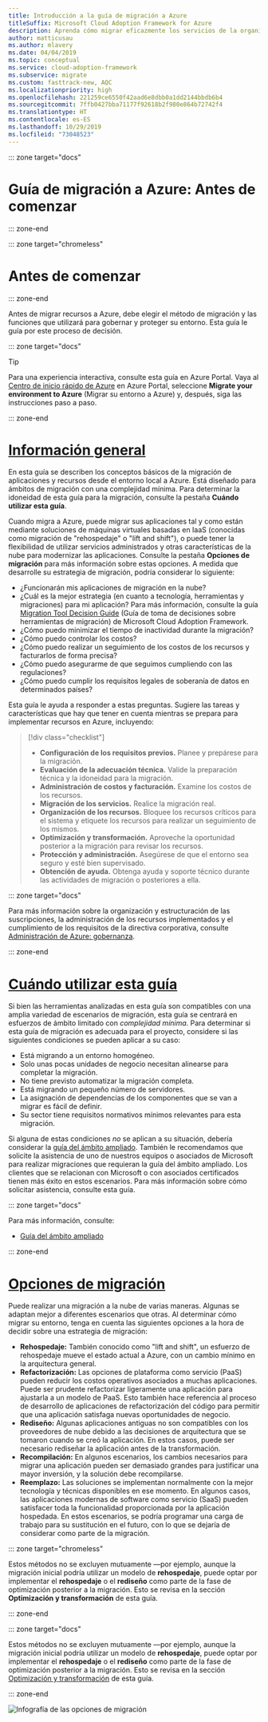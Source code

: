 ```yaml
---
title: Introducción a la guía de migración a Azure
titleSuffix: Microsoft Cloud Adoption Framework for Azure
description: Aprenda cómo migrar eficazmente los servicios de la organización a Azure con una guía paso a paso.
author: matticusau
ms.author: mlavery
ms.date: 04/04/2019
ms.topic: conceptual
ms.service: cloud-adoption-framework
ms.subservice: migrate
ms.custom: fasttrack-new, AQC
ms.localizationpriority: high
ms.openlocfilehash: 221259ce6550f42aad6e8dbb0a1dd2144bbdb6b4
ms.sourcegitcommit: 7ffb0427bba71177f92618b2f980e864b72742f4
ms.translationtype: HT
ms.contentlocale: es-ES
ms.lasthandoff: 10/29/2019
ms.locfileid: "73048523"
---
```

::: zone target="docs"

# <a name="azure-migration-guide-before-you-start"></a>Guía de migración a Azure: Antes de comenzar

::: zone-end

::: zone target="chromeless"

# <a name="before-you-start"></a>Antes de comenzar

::: zone-end

Antes de migrar recursos a Azure, debe elegir el método de migración y las funciones que utilizará para gobernar y proteger su entorno. Esta guía le guía por este proceso de decisión.

::: zone target="docs"

> [!TIP]
> Para una experiencia interactiva, consulte esta guía en Azure Portal. Vaya al [Centro de inicio rápido de Azure](https://portal.azure.com/?feature.quickstart=true#blade/Microsoft_Azure_Resources/QuickstartCenterBlade) en Azure Portal, seleccione **Migrate your environment to Azure** (Migrar su entorno a Azure) y, después, siga las instrucciones paso a paso.

::: zone-end

# <a name="overviewtaboverview"></a>[Información general](#tab/Overview)

En esta guía se describen los conceptos básicos de la migración de aplicaciones y recursos desde el entorno local a Azure. Está diseñado para ámbitos de migración con una complejidad mínima. Para determinar la idoneidad de esta guía para la migración, consulte la pestaña **Cuándo utilizar esta guía**.

Cuando migra a Azure, puede migrar sus aplicaciones tal y como están mediante soluciones de máquinas virtuales basadas en IaaS (conocidas como migración de "rehospedaje" o "lift and shift"), o puede tener la flexibilidad de utilizar servicios administrados y otras características de la nube para modernizar las aplicaciones. Consulte la pestaña **Opciones de migración** para más información sobre estas opciones. A medida que desarrolle su estrategia de migración, podría considerar lo siguiente:

- ¿Funcionarán mis aplicaciones de migración en la nube?
- ¿Cuál es la mejor estrategia (en cuanto a tecnología, herramientas y migraciones) para mi aplicación? Para más información, consulte la guía [Migration Tool Decision Guide](../../decision-guides/migrate-decision-guide/index.md) (Guía de toma de decisiones sobre herramientas de migración) de Microsoft Cloud Adoption Framework.
- ¿Cómo puedo minimizar el tiempo de inactividad durante la migración?
- ¿Cómo puedo controlar los costos?
- ¿Cómo puedo realizar un seguimiento de los costos de los recursos y facturarlos de forma precisa?
- ¿Cómo puedo asegurarme de que seguimos cumpliendo con las regulaciones?
- ¿Cómo puedo cumplir los requisitos legales de soberanía de datos en determinados países?

Esta guía le ayuda a responder a estas preguntas. Sugiere las tareas y características que hay que tener en cuenta mientras se prepara para implementar recursos en Azure, incluyendo:

> [!div class="checklist"]
>
> - **Configuración de los requisitos previos.** Planee y prepárese para la migración.
> - **Evaluación de la adecuación técnica.** Valide la preparación técnica y la idoneidad para la migración.
> - **Administración de costos y facturación.** Examine los costos de los recursos.
> - **Migración de los servicios.** Realice la migración real.
> - **Organización de los recursos.** Bloquee los recursos críticos para el sistema y etiquete los recursos para realizar un seguimiento de los mismos.
> - **Optimización y transformación.** Aproveche la oportunidad posterior a la migración para revisar los recursos.
> - **Protección y administración.** Asegúrese de que el entorno sea seguro y esté bien supervisado.
> - **Obtención de ayuda.** Obtenga ayuda y soporte técnico durante las actividades de migración o posteriores a ella.

::: zone target="docs"

Para más información sobre la organización y estructuración de las suscripciones, la administración de los recursos implementados y el cumplimiento de los requisitos de la directiva corporativa, consulte [Administración de Azure: gobernanza](https://docs.microsoft.com/azure/security/governance-in-azure).

::: zone-end

# <a name="when-to-use-this-guidetabwhentousethisguide"></a>[Cuándo utilizar esta guía](#tab/WhenToUseThisGuide)

Si bien las herramientas analizadas en esta guía son compatibles con una amplia variedad de escenarios de migración, esta guía se centrará en esfuerzos de ámbito limitado con _complejidad mínima_. Para determinar si esta guía de migración es adecuada para el proyecto, considere si las siguientes condiciones se pueden aplicar a su caso:

- Está migrando a un entorno homogéneo.
- Solo unas pocas unidades de negocio necesitan alinearse para completar la migración.
- No tiene previsto automatizar la migración completa.
- Está migrando un pequeño número de servidores.
- La asignación de dependencias de los componentes que se van a migrar es fácil de definir.
- Su sector tiene requisitos normativos mínimos relevantes para esta migración.

Si alguna de estas condiciones _no_ se aplican a su situación, debería considerar la [guía del ámbito ampliado](../expanded-scope/index.md). También le recomendamos que solicite la asistencia de uno de nuestros equipos o asociados de Microsoft para realizar migraciones que requieran la guía del ámbito ampliado. Los clientes que se relacionan con Microsoft o con asociados certificados tienen más éxito en estos escenarios. Para más información sobre cómo solicitar asistencia, consulte esta guía.

<!-- markdownlint-enable MD033 -->

::: zone target="docs"

Para más información, consulte:

- [Guía del ámbito ampliado](../expanded-scope/index.md)

::: zone-end

# <a name="migration-optionstabmigrationoptions"></a>[Opciones de migración](#tab/MigrationOptions)

Puede realizar una migración a la nube de varias maneras. Algunas se adaptan mejor a diferentes escenarios que otras. Al determinar cómo migrar su entorno, tenga en cuenta las siguientes opciones a la hora de decidir sobre una estrategia de migración:

- **Rehospedaje:** También conocido como "lift and shift", un esfuerzo de rehospedaje mueve el estado actual a Azure, con un cambio mínimo en la arquitectura general.
- **Refactorización:** Las opciones de plataforma como servicio (PaaS) pueden reducir los costos operativos asociados a muchas aplicaciones. Puede ser prudente refactorizar ligeramente una aplicación para ajustarla a un modelo de PaaS. Esto también hace referencia al proceso de desarrollo de aplicaciones de refactorización del código para permitir que una aplicación satisfaga nuevas oportunidades de negocio.
- **Rediseño:** Algunas aplicaciones antiguas no son compatibles con los proveedores de nube debido a las decisiones de arquitectura que se tomaron cuando se creó la aplicación. En estos casos, puede ser necesario rediseñar la aplicación antes de la transformación.
- **Recompilación:** En algunos escenarios, los cambios necesarios para migrar una aplicación pueden ser demasiado grandes para justificar una mayor inversión, y la solución debe recompilarse.
- **Reemplazo:** Las soluciones se implementan normalmente con la mejor tecnología y técnicas disponibles en ese momento. En algunos casos, las aplicaciones modernas de software como servicio (SaaS) pueden satisfacer toda la funcionalidad proporcionada por la aplicación hospedada. En estos escenarios, se podría programar una carga de trabajo para su sustitución en el futuro, con lo que se dejaría de considerar como parte de la migración.

::: zone target="chromeless"

Estos métodos no se excluyen mutuamente &mdash;por ejemplo, aunque la migración inicial podría utilizar un modelo de **rehospedaje**, puede optar por implementar el **rehospedaje** o el **rediseño** como parte de la fase de optimización posterior a la migración. Esto se revisa en la sección **Optimización y transformación** de esta guía.

::: zone-end

::: zone target="docs"

Estos métodos no se excluyen mutuamente &mdash;por ejemplo, aunque la migración inicial podría utilizar un modelo de **rehospedaje**, puede optar por implementar el **rehospedaje** o el **rediseño** como parte de la fase de optimización posterior a la migración. Esto se revisa en la sección [Optimización y transformación](./optimize-and-transform.md) de esta guía.

::: zone-end

![Infografía de las opciones de migración](../../_images/migrate/migration-options.png)
